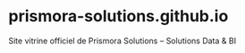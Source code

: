 # prismora-solutions.github.io
Site vitrine officiel de Prismora Solutions – Solutions Data &amp; BI
